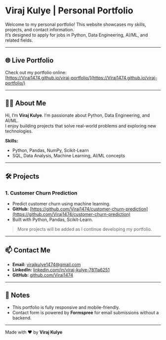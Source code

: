 # Viraj Kulye | Personal Portfolio

Welcome to my personal portfolio! This website showcases my skills, projects, and contact information.  
It’s designed to apply for jobs in Python, Data Engineering, AI/ML, and related fields.

---

## 🌐 Live Portfolio

Check out my portfolio online:  
[https://Viraj1474.github.io/viraj-portfolio/](https://Viraj1474.github.io/viraj-portfolio/)

---

## 🧑‍💻 About Me

Hi, I’m **Viraj Kulye**. I’m passionate about Python, Data Engineering, and AI/ML.  
I enjoy building projects that solve real-world problems and exploring new technologies.

**Skills:**  
- Python, Pandas, NumPy, Scikit-Learn  
- SQL, Data Analysis, Machine Learning, AI/ML concepts  

---

## 🛠 Projects

### 1. Customer Churn Prediction
- Predict customer churn using machine learning.  
- **GitHub:** [https://github.com/Viraj1474/customer-churn-prediction](https://github.com/Viraj1474/customer-churn-prediction)  
- Built with Python, Pandas, Scikit-Learn.

> More projects will be added as I continue developing my portfolio.

---

## 📫 Contact Me

- **Email:** virajkulye1474@gmail.com  
- **LinkedIn:** [linkedin.com/in/viraj-kulye-7811a6251](https://www.linkedin.com/in/viraj-kulye-7811a6251/)  
- **GitHub:** [github.com/Viraj1474](https://github.com/Viraj1474)

---

## 📌 Notes

- This portfolio is fully responsive and mobile-friendly.  
- Contact form is powered by **Formspree** for email submissions without a backend.  

---

Made with ❤️ by **Viraj Kulye**

